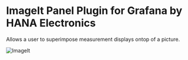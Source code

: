# ImageIt Panel Plugin for Grafana by HANA Electronics

Allows a user to superimpose measurement displays ontop of a picture.

![ImageIt](https://raw.githubusercontent.com/gomesgeorgelucas/hana-imageit-panel/develop/src/img/imageit_example.png?raw=true)
